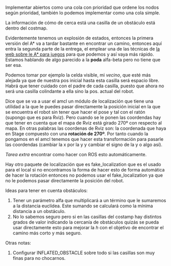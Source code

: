 Implementar abiertos como una cola con prioridad que ordene los nodos según prioridad,
también lo podemos implementar como una cola simple.

La información de cómo de cerca está una casilla de un obstáculo está dentro del costmap.

Evidentemente tenemos un explosión de estados, entonces la primera versión del A\* va a tardar
bastante en encontrar un camino, entonces aquí entra la segunda parte de la entrega, el
emplear una de las técnicas de [la web sobre le A* para juegos](http://theory.stanford.edu/~amitp/GameProgramming/) para que podemos y así
vaya más rápido. Estamos hablando de algo parecido a la **poda** alfa-beta pero no tiene que ser esa.

Podemos tomar por ejemplo la celda visible, mi *vecino*, que esté más alejada ya que de nuestra pos inicial hasta esta casilla será espacio libre. Habrá que tener cuidado con el padre de cada casilla, puesto que ahora no será una casilla colindante a ella sino la pos. actual del robot.

Dice que se va a usar el amcl un módulo de localización que tiene una utilidad a la que le puedes pasar directamente la posición inicial en la que se encuentra el robot sin tener que hacer el pose y tal con el ratón (supongo que es para Rviz). Pero cuando se le ponen las coordendas hay que tener en cuenta que el mapa de Rviz está girado 270º con respecto al mapa. En otras palabras las coordenas de Rviz son:
la coordenada que haya en Stage compuesto con una **rotación de 270º**. Por tanto cuando la pongamos en el amcl tenemos que hacer esta transformación para pasarle las coordendas (cambiar la x por la y y cambiar el signo de la y o algo así).

*Tarea extra* encontrar como hacer con ROS esto automáticamente.

Hay otro paquete de localización que es fake_localization que es el usado para el local si no encontramos la forma de hacer esto de forma automática de hacer la rotación entonces no podemos usar el fake_localization ya que no le podemos pasar directamente la posición del robot.

Ideas para tener en cuenta obstáculos:
1. Tener un parámetro alfa que multiplicará a un término que le sumaremos a la distancia euclídea. Este sumando se calculará como la mínima distancia a un obstáculo.
2. No lo sabemos seguro pero si en las casillas del costamp hay distintos grados de valor indicando la cercanía de obstáculos quizás se pueda usar directamente esto para mejorar la *h* con el objetivo de encontrar el camino más corto y más seguro.

Otras notas:
1. Configurar INFLATED_OBSTACLE sobre todo si las casillas son muy finas para no chocarnos.
